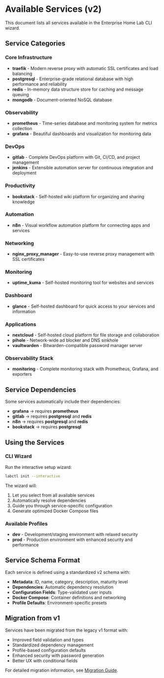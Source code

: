 # Available Services (v2)

This document lists all services available in the Enterprise Home Lab CLI wizard.

## Service Categories

### Core Infrastructure
- **traefik** - Modern reverse proxy with automatic SSL certificates and load balancing
- **postgresql** - Enterprise-grade relational database with high performance and reliability
- **redis** - In-memory data structure store for caching and message queuing
- **mongodb** - Document-oriented NoSQL database

### Observability
- **prometheus** - Time-series database and monitoring system for metrics collection  
- **grafana** - Beautiful dashboards and visualization for monitoring data

### DevOps
- **gitlab** - Complete DevOps platform with Git, CI/CD, and project management
- **jenkins** - Extensible automation server for continuous integration and deployment

### Productivity
- **bookstack** - Self-hosted wiki platform for organizing and sharing knowledge

### Automation
- **n8n** - Visual workflow automation platform for connecting apps and services

### Networking  
- **nginx_proxy_manager** - Easy-to-use reverse proxy management with SSL certificates

### Monitoring
- **uptime_kuma** - Self-hosted monitoring tool for websites and services

### Dashboard
- **glance** - Self-hosted dashboard for quick access to your services and information

### Applications
- **nextcloud** - Self-hosted cloud platform for file storage and collaboration
- **pihole** - Network-wide ad blocker and DNS sinkhole
- **vaultwarden** - Bitwarden-compatible password manager server

### Observability Stack
- **monitoring** - Complete monitoring stack with Prometheus, Grafana, and exporters

## Service Dependencies

Some services automatically include their dependencies:

- **grafana** → requires **prometheus**
- **gitlab** → requires **postgresql** and **redis**
- **n8n** → requires **postgresql** and **redis**
- **bookstack** → requires **postgresql**

## Using the Services

### CLI Wizard
Run the interactive setup wizard:
```bash
labctl init --interactive
```

The wizard will:
1. Let you select from all available services
2. Automatically resolve dependencies 
3. Guide you through service-specific configuration
4. Generate optimized Docker Compose files

### Available Profiles
- **dev** - Development/staging environment with relaxed security
- **prod** - Production environment with enhanced security and performance

## Service Schema Format

Each service is defined using a standardized v2 schema with:

- **Metadata**: ID, name, category, description, maturity level
- **Dependencies**: Automatic dependency resolution
- **Configuration Fields**: Type-validated user inputs
- **Docker Compose**: Container definitions and networking
- **Profile Defaults**: Environment-specific presets

## Migration from v1

Services have been migrated from the legacy v1 format with:
- Improved field validation and types
- Standardized dependency management  
- Profile-based configuration defaults
- Enhanced security with password generation
- Better UX with conditional fields

For detailed migration information, see [Migration Guide](migration/MIGRATION.md).